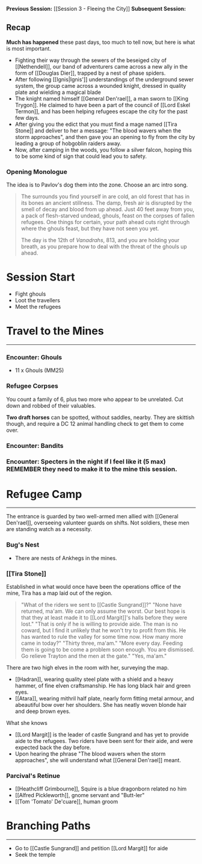 **Previous Session:** [[Session 3 - Fleeing the City]]
**Subsequent Session:** 

## Recap
**Much has happened** these past days, too much to tell now, but here is what is most important.
- Fighting their way through the sewers of the beseiged city of [[Nethendell]], our band of adventurers came across a new ally in the form of [[Douglas Dier]], trapped by a nest of phase spiders.
- After following [[Ignis|Ignis']] understandings of the underground sewer system, the group came across a wounded knight, dressed in quality plate and wielding a magical blade
- The knight named himself [[General Den'rael]], a man sworn to [[King Trygon]]. He claimed to have been a part of the council of [[Lord Eskel Termon]], and has been helping refugees escape the city for the past few days.
- After giving you the edict that you must find a mage named [[Tira Stone]] and deliver to her a message: "The blood wavers when the storm approaches", and then gave you an opening to fly from the city by leading a group of hobgoblin raiders away.
- Now, after camping in the woods, you follow a silver falcon, hoping this to be some kind of sign that could lead you to safety.

### Opening Monologue
The idea is to Pavlov's dog them into the zone. Choose an arc intro song.

> The surrounds you find yourself in are cold, an old forest that has in its bones an ancient stillness. The damp, fresh air is disrupted by the smell of decay and blood from up ahead. Just 40 feet away from you, a pack of flesh-starved undead, ghouls, feast on the corpses of fallen refugees. One things for certain, your path ahead cuts right through where the ghouls feast, but they have not seen you yet.
> 
> The day is the 12th of *Vanadrahs*, 813, and you are holding your breath, as you prepare how to deal with the threat of the ghouls up ahead.


# Session Start
- Fight ghouls
- Loot the travellers
- Meet the refugees

# Travel to the Mines
---
### Encounter: Ghouls
- 11 x Ghouls (MM25)
### Refugee Corpses
You count a family of 6, plus two more who appear to be unrelated. Cut down and robbed of their valuables.

**Two draft horses** can be spotted, without saddles, nearby. They are skittish though, and require a DC 12 animal handling check to get them to come over.

### Encounter: Bandits

### Encounter: Specters in the night if I feel like it (5 max) REMEMBER they need to make it to the mine this session.

# Refugee Camp
---
The entrance is guarded by two well-armed men allied with [[General Den'rael]], overseeing valunteer guards on shifts. Not soldiers, these men are standing watch as a necessity.
### Bug's Nest
- There are nests of Ankhegs in the mines.
### [[Tira Stone]]
Established in what would once have been the operations office of the mine, Tira has a map laid out of the region.

> "What of the riders we sent to [[Castle Sungrand]]?"
> "None have returned, ma'am. We can only assume the worst. Our best hope is that they at least made it to [[Lord Margit]]'s halls before they were lost."
> "That is only if he is willing to provide aide. The man is no coward, but I find it unlikely that he won't try to profit from this. He has wanted to rule the valley for some time now. How many more came in today?"
> "Thirty three, ma'am."
> "More every day. Feeding them is going to be come a problem soon enough. You are dismissed. Go relieve Trayton and the men at the gate."
> "Yes, ma'am."

There are two high elves in the room with her, surveying the map.
- [[Hadran]], wearing quality steel plate with a shield and a heavy hammer, of fine elven craftsmanship. He has long black hair and green eyes.
- [[Atara]], wearing mithril half plate, nearly form fitting metal armour, and abeautiful bow over her shoulders. She has neatly woven blonde hair and deep brown eyes.

What she knows
- [[Lord Margit]] is the leader of castle Sungrand and has yet to provide aide to the refugees. Two riders have been sent for their aide, and were expected back the day before.
- Upon hearing the phrase "The blood wavers when the storm approaches", she will understand what [[General Den'rael]] meant.

### Parcival's Retinue
- [[Heathcliff Grimbourne]], Squire is a blue dragonborn related no him
- [[Alfred Pickleworth]], gnome servant and "Butt-ler"
- [[Tom 'Tomato' De'cuare]], human groom

# Branching Paths
---
- Go to [[Castle Sungrand]] and petition [[Lord Margit]] for aide
- Seek the temple